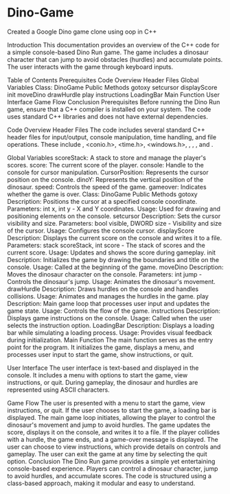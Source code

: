# Dino-Game
Created a Google Dino game clone using oop in C++

Introduction
This documentation provides an overview of the C++ code for a simple console-based Dino Run game. The game includes a dinosaur character that can jump to avoid obstacles (hurdles) and accumulate points. The user interacts with the game through keyboard inputs.

Table of Contents
Prerequisites
Code Overview
Header Files
Global Variables
Class: DinoGame
Public Methods
gotoxy
setcursor
displayScore
init
moveDino
drawHurdle
play
instructions
LoadingBar
Main Function
User Interface
Game Flow
Conclusion
Prerequisites
Before running the Dino Run game, ensure that a C++ compiler is installed on your system. The code uses standard C++ libraries and does not have external dependencies.

Code Overview
Header Files
The code includes several standard C++ header files for input/output, console manipulation, time handling, and file operations. These include <iostream>, <conio.h>, <time.h>, <windows.h>, <stack>, <queue>, <cstdlib>, and <fstream>.

Global Variables
scoreStack: A stack to store and manage the player's scores.
score: The current score of the player.
console: Handle to the console for cursor manipulation.
CursorPosition: Represents the cursor position on the console.
dinoY: Represents the vertical position of the dinosaur.
speed: Controls the speed of the game.
gameover: Indicates whether the game is over.
Class: DinoGame
Public Methods
gotoxy
Description: Positions the cursor at a specified console coordinate.
Parameters: int x, int y - X and Y coordinates.
Usage: Used for drawing and positioning elements on the console.
setcursor
Description: Sets the cursor visibility and size.
Parameters: bool visible, DWORD size - Visibility and size of the cursor.
Usage: Configures the console cursor.
displayScore
Description: Displays the current score on the console and writes it to a file.
Parameters: stack<int> scoreStack, int score - The stack of scores and the current score.
Usage: Updates and shows the score during gameplay.
init
Description: Initializes the game by drawing the boundaries and title on the console.
Usage: Called at the beginning of the game.
moveDino
Description: Moves the dinosaur character on the console.
Parameters: int jump - Controls the dinosaur's jump.
Usage: Animates the dinosaur's movement.
drawHurdle
Description: Draws hurdles on the console and handles collisions.
Usage: Animates and manages the hurdles in the game.
play
Description: Main game loop that processes user input and updates the game state.
Usage: Controls the flow of the game.
instructions
Description: Displays game instructions on the console.
Usage: Called when the user selects the instruction option.
LoadingBar
Description: Displays a loading bar while simulating a loading process.
Usage: Provides visual feedback during initialization.
Main Function
The main function serves as the entry point for the program. It initializes the game, displays a menu, and processes user input to start the game, show instructions, or quit.

User Interface
The user interface is text-based and displayed in the console. It includes a menu with options to start the game, view instructions, or quit. During gameplay, the dinosaur and hurdles are represented using ASCII characters.

Game Flow
The user is presented with a menu to start the game, view instructions, or quit.
If the user chooses to start the game, a loading bar is displayed.
The main game loop initiates, allowing the player to control the dinosaur's movement and jump to avoid hurdles.
The game updates the score, displays it on the console, and writes it to a file.
If the player collides with a hurdle, the game ends, and a game-over message is displayed.
The user can choose to view instructions, which provide details on controls and gameplay.
The user can exit the game at any time by selecting the quit option.
Conclusion
The Dino Run game provides a simple yet entertaining console-based experience. Players can control a dinosaur character, jump to avoid hurdles, and accumulate scores. The code is structured using a class-based approach, making it modular and easy to understand.
